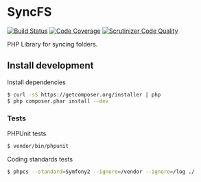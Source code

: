 # SyncFS

[![Build Status](https://travis-ci.org/matejvelikonja/SyncFS.svg?branch=master)](https://travis-ci.org/matejvelikonja/SyncFS)
[![Code Coverage](https://scrutinizer-ci.com/g/matejvelikonja/SyncFS/badges/coverage.png?b=master)](https://scrutinizer-ci.com/g/matejvelikonja/SyncFS/?branch=master)
[![Scrutinizer Code Quality](https://scrutinizer-ci.com/g/matejvelikonja/SyncFS/badges/quality-score.png?b=master)](https://scrutinizer-ci.com/g/matejvelikonja/SyncFS/?branch=master)

PHP Library for syncing folders.

## Install development

Install dependencies
```bash
$ curl -sS https://getcomposer.org/installer | php
$ php composer.phar install --dev
```

### Tests

PHPUnit tests
```bash
$ vendor/bin/phpunit
```

Coding standards tests
```bash
$ phpcs --standard=Symfony2 --ignore=/vendor --ignore=/log ./
```

